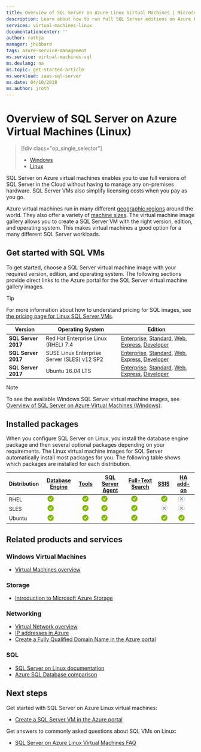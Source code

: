 ```yaml
---
title: Overview of SQL Server on Azure Linux Virtual Machines | Microsoft Docs
description: Learn about how to run full SQL Server editions on Azure Linux Virtual machines. Get direct links to all Linux SQL Server VM images and related content.
services: virtual-machines-linux
documentationcenter: ''
author: rothja
manager: jhubbard
tags: azure-service-management
ms.service: virtual-machines-sql
ms.devlang: na
ms.topic: get-started-article
ms.workload: iaas-sql-server
ms.date: 04/10/2018
ms.author: jroth
---
```

# Overview of SQL Server on Azure Virtual Machines (Linux)

> [!div class="op_single_selector"]
> * [Windows](../../windows/sql/virtual-machines-windows-sql-server-iaas-overview.md)
> * [Linux](sql-server-linux-virtual-machines-overview.md)

SQL Server on Azure virtual machines enables you to use full versions of SQL Server in the Cloud without having to manage any on-premises hardware. SQL Server VMs also simplify licensing costs when you pay as you go.

Azure virtual machines run in many different [geographic regions](https://azure.microsoft.com/regions/) around the world. They also offer a variety of [machine sizes](../sizes.md). The virtual machine image gallery allows you to create a SQL Server VM with the right version, edition, and operating system. This makes virtual machines a good option for a many different SQL Server workloads.

## <a id="create"></a> Get started with SQL VMs

To get started, choose a SQL Server virtual machine image with your required version, edition, and operating system. The following sections provide direct links to the Azure portal for the SQL Server virtual machine gallery images.

> [!TIP]
> For more information about how to understand pricing for SQL images, see [the pricing page for Linux SQL Server VMs](https://azure.microsoft.com/pricing/details/virtual-machines/linux/).

| Version | Operating System | Edition |
| --- | --- | --- |
| **SQL Server 2017** | Red Hat Enterprise Linux (RHEL) 7.4 |[Enterprise](https://portal.azure.com/#create/Microsoft.SQLServer2017EnterpriseonRedHatEnterpriseLinux74), [Standard](https://portal.azure.com/#create/Microsoft.SQLServer2017StandardonRedHatEnterpriseLinux74), [Web](https://portal.azure.com/#create/Microsoft.SQLServer2017WebonRedHatEnterpriseLinux74), [Express](https://portal.azure.com/#create/Microsoft.FreeSQLServerLicenseSQLServer2017ExpressonRedHatEnterpriseLinux74), [Developer](https://portal.azure.com/#create/Microsoft.FreeSQLServerLicenseSQLServer2017DeveloperonRedHatEnterpriseLinux74) |
| **SQL Server 2017** | SUSE Linux Enterprise Server (SLES) v12 SP2 |[Enterprise](https://portal.azure.com/#create/Microsoft.SQLServer2017EnterpriseonSLES12SP2), [Standard](https://portal.azure.com/#create/Microsoft.SQLServer2017StandardonSLES12SP2), [Web](https://portal.azure.com/#create/Microsoft.SQLServer2017WebonSLES12SP2), [Express](https://portal.azure.com/#create/Microsoft.FreeSQLServerLicenseSQLServer2017ExpressonSLES12SP2), [Developer](https://portal.azure.com/#create/Microsoft.FreeSQLServerLicenseSQLServer2017DeveloperonSLES12SP2) |
| **SQL Server 2017** | Ubuntu 16.04 LTS |[Enterprise](https://portal.azure.com/#create/Microsoft.SQLServer2017EnterpriseonUbuntuServer1604LTS), [Standard](https://portal.azure.com/#create/Microsoft.SQLServer2017StandardonUbuntuServer1604LTS), [Web](https://portal.azure.com/#create/Microsoft.SQLServer2017WebonUbuntuServer1604LTS), [Express](https://portal.azure.com/#create/Microsoft.FreeSQLServerLicenseSQLServer2017ExpressonUbuntuServer1604LTS), [Developer](https://portal.azure.com/#create/Microsoft.FreeSQLServerLicenseSQLServer2017DeveloperonUbuntuServer1604LTS) |

> [!NOTE]
> To see the available Windows SQL Server virtual machine images, see [Overview of SQL Server on Azure Virtual Machines (Windows)](../../windows/sql/virtual-machines-windows-sql-server-iaas-overview.md).

## <a id="packages"></a> Installed packages

When you configure SQL Server on Linux, you install the database engine package and then several optional packages depending on your requirements. The Linux virtual machine images for SQL Server automatically install most packages for you. The following table shows which packages are installed for each distribution.

| Distribution | [Database Engine](https://docs.microsoft.com/sql/linux/sql-server-linux-setup) | [Tools](https://docs.microsoft.com/sql/linux/sql-server-linux-setup-tools) | [SQL Server Agent](https://docs.microsoft.com/sql/linux/sql-server-linux-setup-sql-agent) | [Full-Text Search](https://docs.microsoft.com/sql/linux/sql-server-linux-setup-full-text-search) | [SSIS](https://docs.microsoft.com/sql/linux/sql-server-linux-setup-ssis) | [HA add-on](https://docs.microsoft.com/sql/linux/sql-server-linux-business-continuity-dr) |
|---|---|---|---|---|---|---|
| RHEL | ![yes](./media/sql-server-linux-virtual-machines-overview/yes.png) | ![yes](./media/sql-server-linux-virtual-machines-overview/yes.png) | ![yes](./media/sql-server-linux-virtual-machines-overview/yes.png) | ![yes](./media/sql-server-linux-virtual-machines-overview/yes.png) | ![yes](./media/sql-server-linux-virtual-machines-overview/yes.png) | ![no](./media/sql-server-linux-virtual-machines-overview/no.png) |
| SLES | ![yes](./media/sql-server-linux-virtual-machines-overview/yes.png) | ![yes](./media/sql-server-linux-virtual-machines-overview/yes.png) | ![yes](./media/sql-server-linux-virtual-machines-overview/yes.png) | ![yes](./media/sql-server-linux-virtual-machines-overview/yes.png) | ![no](./media/sql-server-linux-virtual-machines-overview/no.png) | ![no](./media/sql-server-linux-virtual-machines-overview/no.png) |
| Ubuntu | ![yes](./media/sql-server-linux-virtual-machines-overview/yes.png) | ![yes](./media/sql-server-linux-virtual-machines-overview/yes.png) | ![yes](./media/sql-server-linux-virtual-machines-overview/yes.png) | ![yes](./media/sql-server-linux-virtual-machines-overview/yes.png) | ![yes](./media/sql-server-linux-virtual-machines-overview/yes.png) | ![yes](./media/sql-server-linux-virtual-machines-overview/yes.png) |

## Related products and services

### Windows Virtual Machines

* [Virtual Machines overview](../overview.md)

### Storage

* [Introduction to Microsoft Azure Storage](../../../storage/common/storage-introduction.md)

### Networking

* [Virtual Network overview](../../../virtual-network/virtual-networks-overview.md)
* [IP addresses in Azure](../../../virtual-network/virtual-network-ip-addresses-overview-arm.md)
* [Create a Fully Qualified Domain Name in the Azure portal](../portal-create-fqdn.md)

### SQL

* [SQL Server on Linux documentation](https://docs.microsoft.com/sql/linux)
* [Azure SQL Database comparison](../../../sql-database/sql-database-paas-vs-sql-server-iaas.md)

## Next steps

Get started with SQL Server on Azure Linux virtual machines:

* [Create a SQL Server VM in the Azure portal](provision-sql-server-linux-virtual-machine.md)

Get answers to commonly asked questions about SQL VMs on Linux:

* [SQL Server on Azure Linux Virtual Machines FAQ](sql-server-linux-faq.md)
